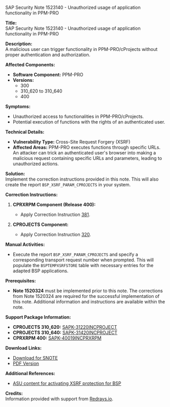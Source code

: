 SAP Security Note 1523140 - Unauthorized usage of application functionality in PPM-PRO

**Title:**  
SAP Security Note 1523140 - Unauthorized usage of application functionality in PPM-PRO

**Description:**  
A malicious user can trigger functionality in PPM-PRO/cProjects without proper authentication and authorization.

**Affected Components:**  
- **Software Component:** PPM-PRO  
- **Versions:**  
  - 300  
  - 310_620 to 310_640  
  - 400

**Symptoms:**  
- Unauthorized access to functionalities in PPM-PRO/cProjects.
- Potential execution of functions with the rights of an authenticated user.

**Technical Details:**  
- **Vulnerability Type:** Cross-Site Request Forgery (XSRF)
- **Affected Areas:** PPM-PRO executes functions through specific URLs. An attacker can trick an authenticated user's browser into making a malicious request containing specific URLs and parameters, leading to unauthorized actions.

**Solution:**  
Implement the correction instructions provided in this note. This will also create the report `BSP_XSRF_PARAM_CPROJECTS` in your system.

**Correction Instructions:**  
1. **CPRXRPM Component (Release 400):**  
   - Apply Correction Instruction [381](https://me.sap.com/corrins/0001523140/381).
   
2. **CPROJECTS Component:**  
   - Apply Correction Instruction [320](https://me.sap.com/corrins/0001523140/320).

**Manual Activities:**  
- Execute the report `BSP_XSRF_PARAM_CPROJECTS` and specify a corresponding transport request number when prompted. This will populate the `BSPTEMPXSRFSTORE` table with necessary entries for the adapted BSP applications.

**Prerequisites:**  
- **Note 1520324** must be implemented prior to this note. The corrections from Note 1520324 are required for the successful implementation of this note. Additional information and instructions are available within the note.

**Support Package Information:**  
- **CPROJECTS 310_620:** [SAPK-31220INCPROJECT](https://me.sap.com/supportpackage/SAPK-31220INCPROJECT)
- **CPROJECTS 310_640:** [SAPK-31420INCPROJECT](https://me.sap.com/supportpackage/SAPK-31420INCPROJECT)
- **CPRXRPM 400:** [SAPK-40019INCPRXRPM](https://me.sap.com/supportpackage/SAPK-40019INCPRXRPM)

**Download Links:**  
- [Download for SNOTE](https://notesdownloads.sap.com/note/0040000009032702017)  
- [PDF Version](https://userapps.support.sap.com/sap/support/sfm/notes/print/0001523140?language=en-US&token=039330895C84BB21D4A0AE4B698410D6)

**Additional References:**  
- [ASU content for activating XSRF protection for BSP](https://me.sap.com/notes/1540729)

**Credits:**  
Information provided with support from [Redrays.io](https://redrays.io).